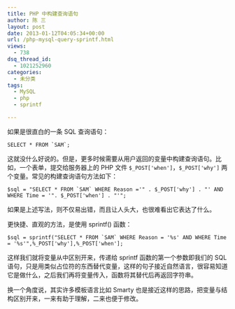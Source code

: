 ```yaml
---
title: PHP 中构建查询语句
author: 陈 三
layout: post
date: 2013-01-12T04:05:34+00:00
url: /php-mysql-query-sprintf.html
views:
  - 738
dsq_thread_id:
  - 1021252960
categories:
  - 未分类
tags:
  - MySQL
  - php
  - sprintf

---
```

如果是很直白的一条 SQL 查询语句：

    SELECT * FROM `SAM`;
    

这就没什么好说的。但是，更多时候需要从用户返回的变量中构建查询语句。比如，一个表单，提交给服务器上的 PHP 文件 `$_POST['when']`，`$_POST['why']` 两个变量。常见的构建查询语句方法如下：

    $sql = "SELECT * FROM `SAM` WHERE Reason ='" . $_POST['why'] . "' AND WHERE Time = '". $_POST['when'] . "'";
    

如果是上述写法，则不仅易出错，而且让人头大，也很难看出它表达了什么。

更快捷、直观的方法，是使用 sprintf() 函数：

    $sql = sprintf("SELECT * FROM `SAM` WHERE Reason = '%s' AND WHERE Time = '%s'",%_POST['why'],%_POST['when'];
    

这样我们就将变量从中区别开来，传递给 sprintf 函数的第一个参数即我们的 SQL 语句，只是用类似占位符的东西替代变量，这样的句子接近自然语言，很容易知道它是做什么，之后我们再将变量传入，函数将其替代后再返回字符串。

换一个角度说，其实许多模板语言比如 Smarty 也是接近这样的思路，把变量与结构区别开来，一来有助于理解，二来也便于修改。